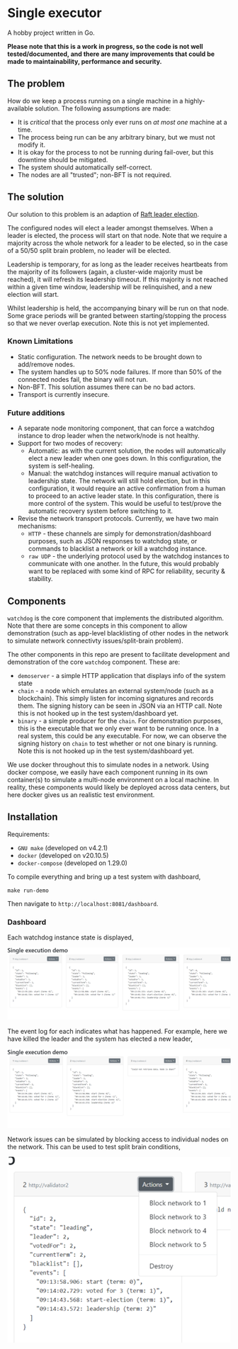 # Single executor

A hobby project written in Go.

**Please note that this is a work in progress, so the code is not well tested/documented, and there are many improvements that could be made to maintainability, performance and security.**

## The problem

How do we keep a process running on a single machine in a highly-available solution.
The following assumptions are made:
* It is _critical_ that the process only ever runs on _at most one_ machine at a time.
* The process being run can be any arbitrary binary, but we must not modify it.
* It is okay for the process to not be running during fail-over, but this downtime should be mitigated.
* The system should automatically self-correct.
* The nodes are all "trusted"; non-BFT is not required.

## The solution

Our solution to this problem is an adaption of 
[Raft leader election](https://en.wikipedia.org/wiki/Raft_(algorithm)#Leader_election).

The configured nodes will elect a leader amongst themselves. When a leader
is elected, the process will start on that node. Note that we require a majority
across the whole network for a leader to be elected, so in the case of a 50/50 split
brain problem, no leader will be elected.

Leadership is temporary, for as long as the leader receives heartbeats from the majority
of its followers (again, a cluster-wide majority must be reached), it will refresh its leadership
timeout. If this majority is not reached within a given time window, leadership will be 
relinquished, and a new election will start.

Whilst leadership is held, the accompanying binary will be run on that node.
Some grace periods will be granted between starting/stopping the process
so that we never overlap execution. Note this is not yet implemented.

### Known Limitations

* Static configuration. The network needs to be brought down to add/remove nodes.
* The system handles up to 50% node failures. If more than 50% of the connected
  nodes fail, the binary will not run.
* Non-BFT. This solution assumes there can be no bad actors.
* Transport is currently insecure.

### Future additions

* A separate node monitoring component, that can force a watchdog instance
  to drop leader when the network/node is not healthy.
* Support for two modes of recovery:
  * Automatic: as with the current solution, the nodes will automatically elect a new leader when one goes down.
    In this configuration, the system is self-healing.
  * Manual: the watchdog instances will require manual activation
    to leadership state. The network will still hold election, but in this
    configuration, it would require an active confirmation from a human
    to proceed to an active leader state. In this configuration, there is more
    control of the system. This would be useful to test/prove the automatic recovery
    system before switching to it.
* Revise the network transport protocols. Currently, we have two main mechanisms:
  * `HTTP` - these channels are simply for demonstration/dashboard purposes, such as JSON responses to watchdog state,
    or commands to blacklist a network or kill a watchdog instance.
  * `raw UDP` - the underlying protocol used by the watchdog instances to communicate with one another. In the future, this would
    probably want to be replaced with some kind of RPC for reliability, security & stability.
  

## Components

`watchdog` is the core component that implements the distributed algorithm. Note that
there are some concepts in this component to allow demonstration (such as app-level blacklisting
of other nodes in the network to simulate network connectivty issues/split-brain problem).

The other components in this repo are present to facilitate development and demonstration
of the core `watchdog` component. These are:
* `demoserver` - a simple HTTP application that displays info of the system state
* `chain` - a node which emulates an external system/node (such as a blockchain).
  This simply listen for incoming signatures and records them. The signing history
  can be seen in JSON via an HTTP call.
  Note this is not hooked up in the test system/dashboard yet.
* `binary` - a simple producer for the `chain`. For demonstration purposes, this
  is the executable that we only ever want to be running once. In a real system, this
  could be any executable. For now, we can observe the signing history on `chain` to test
  whether or not one binary is running.
  Note this is not hooked up in the test system/dashboard yet.
  
We use docker throughout this to simulate nodes in a network. Using docker compose,
we easily have each component running in its own container(s) to simulate a multi-node environment on a local machine.
In reality, these components would likely be deployed across data centers, but here docker gives us
an realistic test environment.

## Installation

Requirements:
* `GNU make` (developed on v4.2.1)
* `docker` (developed on v20.10.5)
* `docker-compose` (developed on 1.29.0)

To compile everything and bring up a test system with dashboard,
```
make run-demo
```

Then navigate to `http://localhost:8081/dashboard`.

### Dashboard
Each watchdog instance state is displayed,

![Dashboard preview 1](doc/dashboard-preview-1.png)

The event log for each indicates what has happened. For example, here
we have killed the leader and the system has elected a new leader,

![Dashboard preview 2](doc/dashboard-preview-2.png)

Network issues can be simulated by blocking access to individual 
nodes on the network. This can be used to test split brain conditions,

![Dashboard preview 3](doc/dashboard-preview-3.png)